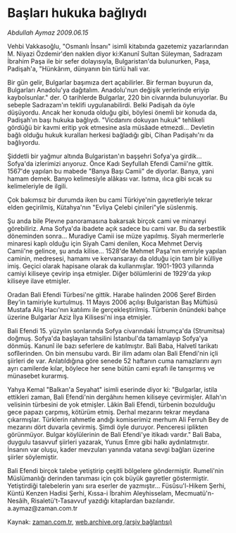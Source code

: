 # Başları hukuka bağlıydı

*Abdullah Aymaz 2009.06.15*

<tr><td class="metin" colspan="2" style="padding-top: 20px; padding-left: 5px; padding-right: 10px;">Vehbi Vakkasoğlu, "Osmanlı İnsanı" isimli kitabında gazetemiz yazarlarından M. Niyazi Özdemir'den naklen diyor ki:Kanunî Sultan Süleyman, Sadrazam İbrahim Paşa ile bir sefer dolayısıyla, Bulgaristan'da bulunurken, Paşa, Padişah'a, "Hünkârım, dünyanın bin türlü hali var.</td></tr><tr><td class="metin" colspan="2" style="padding-top: 20px; padding-left: 5px; padding-right: 10px;"><p>Bir gün gelir, Bulgarlar başımıza dert açabilirler. Bir ferman buyurun da, Bulgarları Anadolu'ya dağıtalım. Anadolu'nun değişik yerlerinde eriyip kaybolsunlar." der. O tarihlerde Bulgarlar, 220 bin civarında bulunuyorlar. Bu sebeple Sadrazam'ın teklifi uygulanabilirdi. Belki Padişah da öyle düşüyordu. Ancak her konuda olduğu gibi, böylesi önemli bir konuda da, Padişah'ın başı hukuka bağlıydı. "Vicdanını dokuyan hukuk" tehlikeli gördüğü bir kavmi eritip yok etmesine asla müsâade etmezdi... Devletin bağlı olduğu hukuk kuralları herkesi bağladığı gibi, Cihan Padişahı'nı da bağlıyordu.
<p>Şiddetli bir yağmur altında Bulgaristan'ın başşehri Sofya'ya girdik... Sofya'da izlerimizi arıyoruz. Önce Kadı Seyfullah Efendi Camii'ne gittik. 1567'de yapılan bu mabede "Banya Başı Camii" de diyorlar. Banya, yani hamam demek. Banyo kelimesiyle alâkası var. Isıtma, ılıca gibi sıcak su kelimeleriyle de ilgili.
<p>Çok bakımsız bir durumda iken bu cami Türkiye'nin gayretleriyle tekrar elden geçirilmiş, Kütahya'nın "Evliya Çelebi çinileri"yle süslenmiş.
<p>Şu anda bile Plevne panoramasına bakarsak birçok cami ve minareyi görebiliriz. Ama Sofya'da ibadete açık sadece bu cami var. Bu da serbestlik döneminden sonra... Muradiye Camii ise müze yapılmış. Siyah mermerlerle minaresi kaplı olduğu için Siyah Cami denilen, Koca Mehmet Derviş Camii'ne gelince, şu anda kilise... 1528'de Mehmet Paşa'nın emriyle yapılan caminin, medresesi, hamamı ve kervansarayı da olduğu için tam bir külliye imiş. Geçici olarak hapisane olarak da kullanmışlar. 1901-1903 yıllarında camiyi kiliseye çevirip inşa etmişler. Diğer bölümlerini de 1929'da yıkıp kiliseye ilave etmişler.
<p>Oradan Bali Efendi Türbesi'ne gittik. Harabe halinden 2006 Şeref Birden Bey'in tamiriyle kurtulmuş. 11 Mayıs 2006 açılışı Bulgaristan Baş Müftüsü Mustafa Aliş Hacı'nın katılımı ile gerçekleştirilmiş. Türbenin önündeki bahçe üzerine Bulgarlar Aziz İlya Kilisesi'ni inşa etmişler.
<p>Bali Efendi 15. yüzyılın sonlarında Sofya civarındaki İstrumça'da (Strumitsa) doğmuş. Sofya'da başlayan tahsilini İstanbul'da tamamlayıp Sofya'ya dönmüş. Kanunî ile bazı seferlere de katılmıştır. Bali Baba, Halvetî tarikatı sofîlerinden. On bin mensubu vardı. Bir ilim adamı olan Bali Efendi'nin içli şiirleri de var. Anlatıldığına göre senede 52 haftanın cuma namazlarını ayrı ayrı camilerde kılar, böylece her sene bütün cami eşrafı ile tanışırmış ve münasebet kurarmış.
<p>Yahya Kemal "Balkan'a Seyahat" isimli eserinde diyor ki: "Bulgarlar, istila ettikleri zaman, Bali Efendi'nin dergâhını hemen kiliseye çevirmişler. Allah'ın velisinin türbesini de yok etmişler. Lâkin Bali Efendi, türbenin bozulduğu gece papazı çarpmış, kötürüm etmiş. Derhal mezarını tekrar meydana çıkarmışlar. Türklerin rahmetle andığı komiserimiz merhum Ali Ferruh Bey de mezarını dört duvarla çevirmiş. Şimdi öyle duruyor. Penceresi iplikten görünmüyor. Bulgar köylülerinin de Bali Efendi'ye itikadı vardır." Bali Baba, duygulu tasavvuf şiirleri yazarak, Yunus Emre gibi halkı aydınlatmıştır. İnsanın var oluşu, kader mevzuları yanında vatana sevgi bağları üzerine şiirler söylemiştir.
<p>Bali Efendi birçok talebe yetiştirip çeşitli bölgelere göndermiştir. Rumeli'nin Müslümanlığı derinden tanıması için çok büyük gayretler göstermiştir. Yetiştirdiği talebelerin yanı sıra eserler de yazmıştır... Füsûsu'l-Hikem Şerhi, Küntü Kenzen Hadisi Şerhi, Kıssa-i İbrahim Aleyhisselam, Mecmuatü'n-Nesâih, Risaletü't-Tasavvuf yazdığı kitaplardan bazılarıdır. a.aymaz@zaman.com.tr<br/></p></p></p></p></p></p></p></p></td></tr>

Kaynak: [zaman.com.tr](http://zaman.com.tr/yazar.do?yazino=859079), [web.archive.org (arşiv bağlantısı)](http://web.archive.org/web/20090705035239/http://www.zaman.com.tr:80/yazar.do?yazino=859079)

